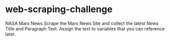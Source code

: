 # web-scraping-challenge
NASA Mars News
Scrape the Mars News Site and collect the latest News Title and Paragraph Text. Assign the text to variables that you can reference later.